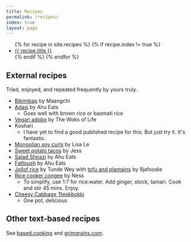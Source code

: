 ```yaml
---
title: Recipes
permalink: /recipes/
index: true
layout: page
---
```


<ul>
    {% for recipe in site.recipes %}
    {% if recipe.index != true %}
    <li><a href="{{ recipe.url }}">{{ recipe.title }}</a></li>
    {% endif %}
    {% endfor %}
</ul>

## External recipes

Tried, enjoyed, and repeated frequently by yours truly.

* [Bibimbap](https://www.maangchi.com/recipe/bibimbap) by Maangchi
* [Adasi](http://www.ahueats.com/2015/02/adasi-persian-lentil-stew.html) by Ahu
  Eats
  * Goes well with brown rice or basmati rice
* [Vegan adobo](https://thewoksoflife.com/vegan-adobo/) by The Woks of Life
* Koshari
  * I have yet to find a good published recipe for this. But just try it. It's
    fantastic.
* [Mongolian soy curls](https://thevietvegan.com/vegan-mongolian-beef/) by Lisa
  Le
* [Sweet potato tacos](https://playswellwithbutter.com/roasted-sweet-potato-cauliflower-tacos/)
  by Jess
* [Salad Shirazi](http://www.ahueats.com/2016/06/salad-shirazi.html) by Ahu
  Eats
* [Fattoush](http://www.ahueats.com/2016/06/fattoush-salad.html) by Ahu Eats
* [Jollof rice](https://cooking.nytimes.com/recipes/1018069-jollof-rice) by
  Tunde Wey with [tofu and
  plantains](https://www.vegannigerian.com/2015/02/sauced-tofu-and-plantainguest-post.html)
  by 9jafoodie
* [Rice cooker congee](https://www.freshnessgf.com/rice-cooker-congee/) by Ness
  * To simplify, use 1:7 for rice:water. Add ginger, stock, tamari. Cook and
    stir 45 mins. Enjoy.
* [Cheesy Cabbage Tteokbokki](https://web.archive.org/web/20220616091010/https://cooking.nytimes.com/recipes/1023237-cheesy-cabbage-tteokbokki)
  * One pot, delicious

## Other text-based recipes

See [based.cooking](https://based.cooking/) and
[grimgrains.com](https://grimgrains.com/site/home.html).
